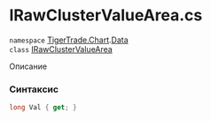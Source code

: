 
# IRawClusterValueArea.cs
`namespace` [TigerTrade.Chart](../../TigerTrade.Chart.md).[Data](../../TigerTrade.Chart/Data.md)  
    `class` [IRawClusterValueArea](../../IRawClusterValueArea.cs.md)

Описание

### Синтаксис
```csharp
long Val { get; }
```
